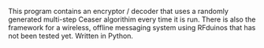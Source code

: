 This program contains an encryptor / decoder that uses a randomly generated multi-step Ceaser algorithim every time it is run. 
There is also the framework for a wireless, offline messaging system using RFduinos that has not been tested yet. Written in Python. 
